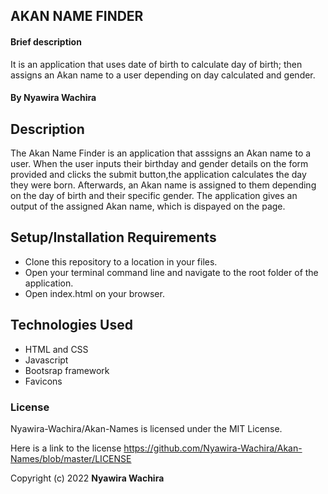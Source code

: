 ## AKAN NAME FINDER

#### Brief description
It is an application that uses date of birth to calculate day of birth; then assigns an Akan name to a user depending on day calculated and gender.

#### By  Nyawira Wachira

## Description
The Akan Name Finder is an application that asssigns an Akan name to a user. When the user inputs their birthday and gender details on the form provided 
and clicks the submit button,the application calculates the day they were born.
Afterwards, an Akan name is assigned to them depending on the day of birth and their specific gender. The application gives an output of the
assigned Akan name, which is dispayed on the page.

## Setup/Installation Requirements
* Clone this repository to a location in your files.
* Open your terminal command line and navigate to the root folder of the application.
* Open index.html on your browser.

## Technologies Used
* HTML and CSS
* Javascript
* Bootsrap framework
* Favicons

### License
Nyawira-Wachira/Akan-Names is licensed under the MIT License.


Here is a link to the license https://github.com/Nyawira-Wachira/Akan-Names/blob/master/LICENSE

Copyright (c) 2022   **Nyawira Wachira**
